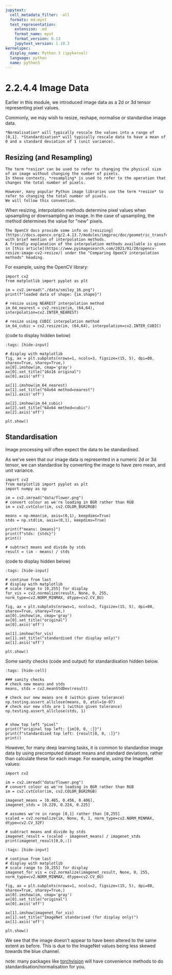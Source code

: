 ```yaml
---
jupytext:
  cell_metadata_filter: -all
  formats: md:myst
  text_representation:
    extension: .md
    format_name: myst
    format_version: 0.13
    jupytext_version: 1.10.3
kernelspec:
  display_name: Python 3 (ipykernel)
  language: python
  name: python3
---
```


# 2.2.4.4 Image Data

Earlier in this module, we introduced image data as a 2d or 3d tensor representing pixel values.

Commonly, we may wish to resize, reshape, normalise or standardise image data. 


```{admonition} Normalisation vs Standardisation
*Normalisation* will typically rescale the values into a range of [0,1]. *Standardisation* will typically rescale data to have a mean of 0 and a standard deviation of 1 (unit variance).
```

## Resizing (and Resampling)

```{admonition} Resizing vs Resampling
The term *resize* can be used to refer to changing the physical size of an image without changing the number of pixels.
In these contexts, *resampling* is used to refer to the operation that changes the total number of pixels.

However, many popular Python image libraries use the term *resize* to refer to changing the total number of pixels.
We will follow this convention.
```

When resizing, interpolation methods determine pixel values when upsampling or downsampling an image. In the case of
 upsampling, the method determines the value for "new" pixels. 
 
 ```{margin} OpenCV Interpolation
The OpenCV docs provide some info on [resizing](https://docs.opencv.org/2.4.13.7/modules/imgproc/doc/geometric_transformations.html#resize), with brief mention of interpolation methods.
A friendly explanation of the interpolation methods available is given in [this article](https://www.pyimagesearch.com/2021/01/20/opencv-resize-image-cv2-resize/) under the "Comparing OpenCV interpolation methods" heading.
```

For example, using the OpenCV library:

```{code-cell} ipython3
import cv2
from matplotlib import pyplot as plt

im = cv2.imread("./data/smiley_16.png")
print(f"loaded data of shape: {im.shape}")

# resize using NEAREST interpolation method
im_64_nearest = cv2.resize(im, (64,64), interpolation=cv2.INTER_NEAREST)

# resize using CUBIC interpolation method
im_64_cubic = cv2.resize(im, (64,64), interpolation=cv2.INTER_CUBIC)
```

(code to display hidden below)

```{code-cell} ipython3
:tags: [hide-input]

# display with matplotlib
fig, ax = plt.subplots(nrows=1, ncols=3, figsize=(15, 5), dpi=80, sharex=True, sharey=True,)
ax[0].imshow(im, cmap='gray')
ax[0].set_title("16x16 original")
ax[0].axis('off')

ax[1].imshow(im_64_nearest)
ax[1].set_title("64x64 method=nearest")
ax[1].axis('off')

ax[2].imshow(im_64_cubic)
ax[2].set_title("64x64 method=cubic")
ax[2].axis('off')

plt.show()
```

## Standardisation

Image processing will often expect the data to be standardised.

As we've seen that our image data is represented in a numeric 2d or 3d tensor, we can standardise by converting the image
 to have zero mean, and unit variance.

```{code-cell} ipython3
import cv2
from matplotlib import pyplot as plt
import numpy as np

im = cv2.imread("data/flower.png")
# convert colour as we're loading in BGR rather than RGB
im = cv2.cvtColor(im, cv2.COLOR_BGR2RGB)

means = np.mean(im, axis=(0,1), keepdims=True)
stds = np.std(im, axis=(0,1), keepdims=True)

print(f"means: {means}")
print(f"stds: {stds}")
print()

# subtract means and divide by stds
result = (im - means) / stds
```

(code to display hidden below)

```{code-cell} ipython3
:tags: [hide-input]

# continue from last
# display with matplotlib
# scale range to [0,255] for display 
for_vis = cv2.normalize(result, None, 0, 255, norm_type=cv2.NORM_MINMAX, dtype=cv2.CV_8U) 

fig, ax = plt.subplots(nrows=1, ncols=2, figsize=(15, 5), dpi=80, sharex=True, sharey=True,)
ax[0].imshow(im, cmap='gray')
ax[0].set_title("original")
ax[0].axis('off')

ax[1].imshow(for_vis)
ax[1].set_title("standardised (for display only)")
ax[1].axis('off')

plt.show()
```

Some sanity checks (code and output) for standardisation hidden below.

```{code-cell} ipython3
:tags: [hide-cell]

### sanity checks
# check new means and stds
means, stds = cv2.meanStdDev(result)

# check our new means are 0 (within given tolerance)
np.testing.assert_allclose(means, 0, atol=1e-07)
# check our new stds are 1 (within given tolerance)
np.testing.assert_allclose(stds, 1)


# show top left "pixel"
print(f"original top left: {im[0, 0, :]}")
print(f"standardised top left: {result[0, 0, :]}")
print()
```

 
However, for many deep learning tasks, it is common to standardise image data by using precomputed dataset means and standard deviations,
rather than calculate these for each image. For example, using the ImageNet values:

```{code-cell} ipython3
import cv2

im = cv2.imread("data/flower.png")
# convert colour as we're loading in BGR rather than RGB
im = cv2.cvtColor(im, cv2.COLOR_BGR2RGB)

imagenet_means = [0.485, 0.456, 0.406],
imagenet_stds = [0.229, 0.224, 0.225]

# assumes we're in range [0,1] rather than [0,255]
scaled = cv2.normalize(im, None, 0, 1, norm_type=cv2.NORM_MINMAX, dtype=cv2.CV_32F)

# subtract means and divide by stds
imagenet_result = (scaled - imagenet_means) / imagenet_stds
print(imagenet_result[0,0,:])
```

```{code-cell} ipython3
:tags: [hide-input]

# continue from last
# display with matplotlib
# scale range to [0,255] for display 
imagenet_for_vis = cv2.normalize(imagenet_result, None, 0, 255, norm_type=cv2.NORM_MINMAX, dtype=cv2.CV_8U) 

fig, ax = plt.subplots(nrows=1, ncols=2, figsize=(15, 5), dpi=80, sharex=True, sharey=True,)
ax[0].imshow(im, cmap='gray')
ax[0].set_title("original")
ax[0].axis('off')

ax[1].imshow(imagenet_for_vis)
ax[1].set_title("ImageNet standarised (for display only)")
ax[1].axis('off')

plt.show()
```

We see that the image doesn't appear to have been altered to the same extent as before.
This is due to the ImageNet values being less skewed towards the blue channel.

note: many packages like [torchvision](https://pytorch.org/vision/stable/) will have convenience methods to do standardisation/normalisation for you.
